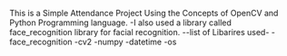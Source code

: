 This is a Simple Attendance Project Using the Concepts of OpenCV and Python Programming language.
-I also used a library called face_recognition library for facial recognition.
--list of Libarires used-
-face_recognition
-cv2
-numpy
-datetime
-os
